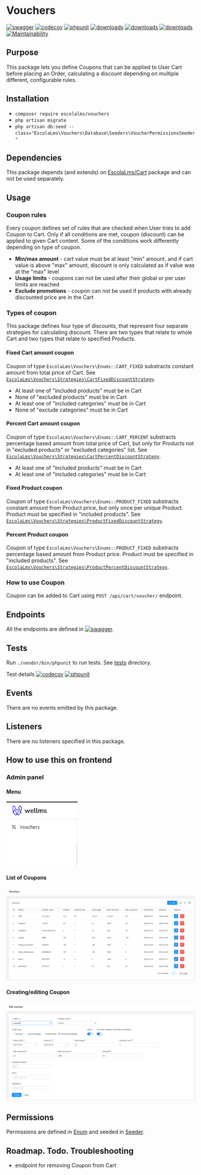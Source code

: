 # Vouchers

[![swagger](https://img.shields.io/badge/documentation-swagger-green)](https://escolalms.github.io/Vouchers/)
[![codecov](https://codecov.io/gh/EscolaLMS/Vouchers/branch/main/graph/badge.svg?token=NRAN4R8AGZ)](https://codecov.io/gh/EscolaLMS/Vouchers)
[![phpunit](https://github.com/EscolaLMS/Vouchers/actions/workflows/test.yml/badge.svg)](https://github.com/EscolaLMS/Vouchers/actions/workflows/test.yml)
[![downloads](https://img.shields.io/packagist/dt/escolalms/vouchers)](https://packagist.org/packages/escolalms/vouchers)
[![downloads](https://img.shields.io/packagist/v/escolalms/vouchers)](https://packagist.org/packages/escolalms/vouchers)
[![downloads](https://img.shields.io/packagist/l/escolalms/vouchers)](https://packagist.org/packages/escolalms/vouchers)
[![Maintainability](https://api.codeclimate.com/v1/badges/b8c8aa16976961f670b4/maintainability)](https://codeclimate.com/github/EscolaLMS/Vouchers/maintainability)

## Purpose

This package lets you define Coupons that can be applied to User Cart before placing an Order, calculating a discount depending on multiple different, configurable rules.

## Installation

- `composer require escolalms/vouchers`
- `php artisan migrate`
- `php artisan db:seed --class="EscolaLms\Vouchers\Database\Seeders\VoucherPermissionsSeeder"`

## Dependencies

This package depends (and extends) on [EscolaLms/Cart](https://github.com/EscolaLMS/Cart) package and can not be used separately.

## Usage

### Coupon rules

Every coupon defines set of rules that are checked when User tries to add Coupon to Cart.
Only if all conditions are met, coupon (discount) can be applied to given Cart content.
Some of the conditions work differently depending on type of coupon.

- **Min/max amount** - cart value must be at least "min" amount, and if cart value is above "max" amount, discount is only calculated as if value was at the "max" level
- **Usage limits** - coupons can not be used after their global or per user limits are reached
- **Exclude promotions** - coupon can not be used if products with already discounted price are in the Cart

### Types of coupon

This package defines four type of discounts, that represent four separate strategies for calculating discount.
There are two types that relate to whole Cart and two types that relate to specified Products.

#### **Fixed Cart amount coupon**

Coupon of type `EscolaLms\Vouchers\Enums::CART_FIXED` substracts constant amount from total price of Cart. See [`EscolaLms\Vouchers\Strategies\CartFixedDiscountStrategy`](https://raw.githubusercontent.com/EscolaLMS/Vouchers/main/src/Strategies/CartFixedDiscountStrategy.php).

- At least one of "included products" must be in Cart
- None of "excluded products" must be in Cart
- At least one of "included categories" must be in Cart
- None of "exclude categories" must be in Cart

#### **Percent Cart amount coupon**

Coupon of type `EscolaLms\Vouchers\Enums::CART_PERCENT` substracts percentage based amount from total price of Cart, but only for Products not in "excluded products" or "excluded categories" list. See [`EscolaLms\Vouchers\Strategies\CartPercentDiscountStrategy`](https://raw.githubusercontent.com/EscolaLMS/Vouchers/main/src/Strategies/CartPercentDiscountStrategy.php).

- At least one of "included products" must be in Cart
- At least one of "included categories" must be in Cart

#### **Fixed Product coupon**

Coupon of type `EscolaLms\Vouchers\Enums::PRODUCT_FIXED` substracts constant amount from Product price, but only once per unique Product. Product must be specified in "included products". See [`EscolaLms\Vouchers\Strategies\ProductFixedDiscountStrategy`](https://raw.githubusercontent.com/EscolaLMS/Vouchers/main/src/Strategies/ProductFixedDiscountStrategy.php).

#### **Percent Product coupon**

Coupon of type `EscolaLms\Vouchers\Enums::PRODUCT_FIXED` substracts percentage based amount from Product price. Product must be specified in "included products". See [`EscolaLms\Vouchers\Strategies\ProductPercentDiscountStrategy`](https://raw.githubusercontent.com/EscolaLMS/Vouchers/main/src/Strategies/ProductPercentDiscountStrategy.php).

### How to use Coupon

Coupon can be added to Cart using `POST /api/cart/voucher/` endpoint.

## Endpoints

All the endpoints are defined in [![swagger](https://img.shields.io/badge/documentation-swagger-green)](https://escolalms.github.io/vouchers/).

## Tests

Run `./vendor/bin/phpunit` to run tests. See [tests](https://raw.githubusercontent.com/EscolaLMS/Vouchers/main/tests) directory.

Test details [![codecov](https://codecov.io/gh/EscolaLMS/Vouchers/branch/main/graph/badge.svg?token=NRAN4R8AGZ)](https://codecov.io/gh/EscolaLMS/vouchers) [![phpunit](https://github.com/EscolaLMS/Vouchers/actions/workflows/test.yml/badge.svg)](https://github.com/EscolaLMS/vouchers/actions/workflows/test.yml)

## Events

There are no events emitted by this package.

## Listeners

There are no listeners specified in this package.

## How to use this on frontend

### Admin panel

#### **Menu**

![Menu](https://raw.githubusercontent.com/EscolaLMS/Vouchers/main/docs/menu.png "Menu")

#### **List of Coupons**

![List of Coupons](https://raw.githubusercontent.com/EscolaLMS/Vouchers/main/docs/list.png "List of Coupons")

#### **Creating/editing Coupon**

![Creating/editing Coupon](https://raw.githubusercontent.com/EscolaLMS/Vouchers/main/docs/edit.png "Creating/editing Coupon")

## Permissions

Permissions are defined in [Enum](https://raw.githubusercontent.com/EscolaLMS/Vouchers/main/src/Enums/VoucherPermissionsEnum.php) and seeded in [Seeder](database/seeders/VoucherPermissionsSeeder.php).

## Roadmap. Todo. Troubleshooting

- endpoint for removing Coupon from Cart
